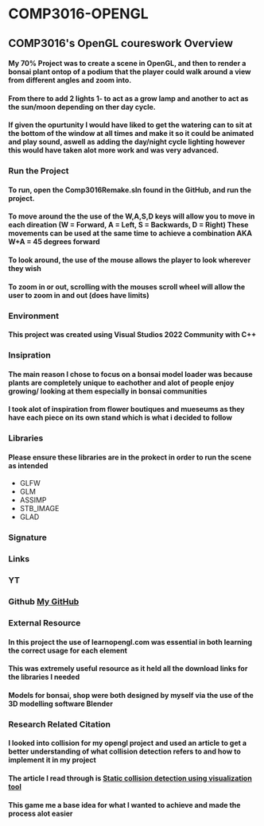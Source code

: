 # COMP3016-OPENGL
## COMP3016's OpenGL coureswork Overview
#### My 70% Project was to create a scene in OpenGL, and then to render a bonsai plant ontop of a podium that the player could walk around a view from different angles and zoom into. 
#### From there to add 2 lights 1- to act as a grow lamp and another to act as the sun/moon depending on ther day cycle. 
#### If given the opurtunity I would have liked to get the watering can to sit at the bottom of the window at all times and make it so it could be animated and play sound, aswell as adding the day/night cycle lighting however this would have taken alot more work and was very advanced.

### Run the Project
#### To run, open the Comp3016Remake.sln found in the GitHub, and run the project.

#### To move around the the use of the W,A,S,D keys will allow you to move in each direation (W = Forward, A = Left, S = Backwards, D = Right) These movements can be used at the same time to achieve a combination AKA W+A = 45 degrees forward
#### To look around, the use of the mouse allows the player to look wherever they wish
#### To zoom in or out, scrolling with the mouses scroll wheel will allow the user to zoom in and out (does have limits)

### Environment
#### This project was created using Visual Studios 2022 Community with C++

### Insipration
#### The main reason I chose to focus on a bonsai model loader was because plants are completely unique to eachother and alot of people enjoy growing/ looking at them especially in bonsai communities
#### I took alot of inspiration from flower boutiques and mueseums as they have each piece on its own stand which is what i decided to follow

### Libraries
#### Please ensure these libraries are in the prokect in order to run the scene as intended

 - GLFW
 - GLM
 - ASSIMP
 - STB_IMAGE
 - GLAD
### Signature


### Links

### YT 
### Github [My GitHub](https://github.com/WillSplaine/COMP3016-OPENGL)

### External Resource

#### In this project the use of learnopengl.com was essential in both learning the correct usage for each element 
#### This was extremely useful resource as it held all the download links for the libraries I needed

#### Models for bonsai, shop were both designed by myself via the use of the 3D modelling software Blender

### Research Related Citation
#### I looked into collision for my opengl project and used an article to get a better understanding of what collision detection refers to and how to implement it in my project
#### The article I read through is [Static collision detection using visualization tool](https://www.sciencedirect.com/science/article/abs/pii/S2214785318322053)
#### This game me a base idea for what I wanted to achieve and made the process alot easier
